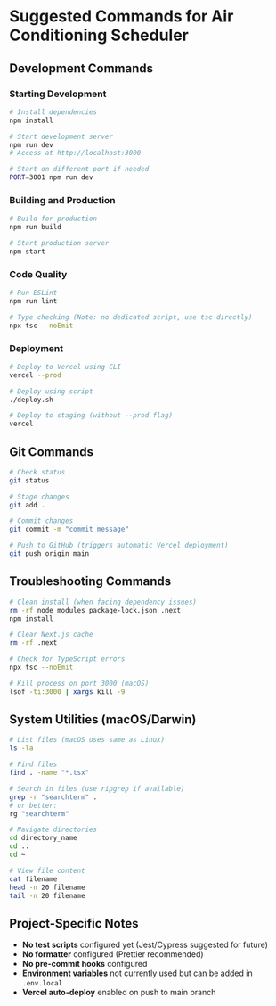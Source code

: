 # Suggested Commands for Air Conditioning Scheduler

## Development Commands

### Starting Development
```bash
# Install dependencies
npm install

# Start development server
npm run dev
# Access at http://localhost:3000

# Start on different port if needed
PORT=3001 npm run dev
```

### Building and Production
```bash
# Build for production
npm run build

# Start production server
npm start
```

### Code Quality
```bash
# Run ESLint
npm run lint

# Type checking (Note: no dedicated script, use tsc directly)
npx tsc --noEmit
```

### Deployment
```bash
# Deploy to Vercel using CLI
vercel --prod

# Deploy using script
./deploy.sh

# Deploy to staging (without --prod flag)
vercel
```

## Git Commands
```bash
# Check status
git status

# Stage changes
git add .

# Commit changes
git commit -m "commit message"

# Push to GitHub (triggers automatic Vercel deployment)
git push origin main
```

## Troubleshooting Commands
```bash
# Clean install (when facing dependency issues)
rm -rf node_modules package-lock.json .next
npm install

# Clear Next.js cache
rm -rf .next

# Check for TypeScript errors
npx tsc --noEmit

# Kill process on port 3000 (macOS)
lsof -ti:3000 | xargs kill -9
```

## System Utilities (macOS/Darwin)
```bash
# List files (macOS uses same as Linux)
ls -la

# Find files
find . -name "*.tsx"

# Search in files (use ripgrep if available)
grep -r "searchterm" .
# or better:
rg "searchterm"

# Navigate directories
cd directory_name
cd ..
cd ~

# View file content
cat filename
head -n 20 filename
tail -n 20 filename
```

## Project-Specific Notes
- **No test scripts** configured yet (Jest/Cypress suggested for future)
- **No formatter** configured (Prettier recommended)
- **No pre-commit hooks** configured
- **Environment variables** not currently used but can be added in `.env.local`
- **Vercel auto-deploy** enabled on push to main branch